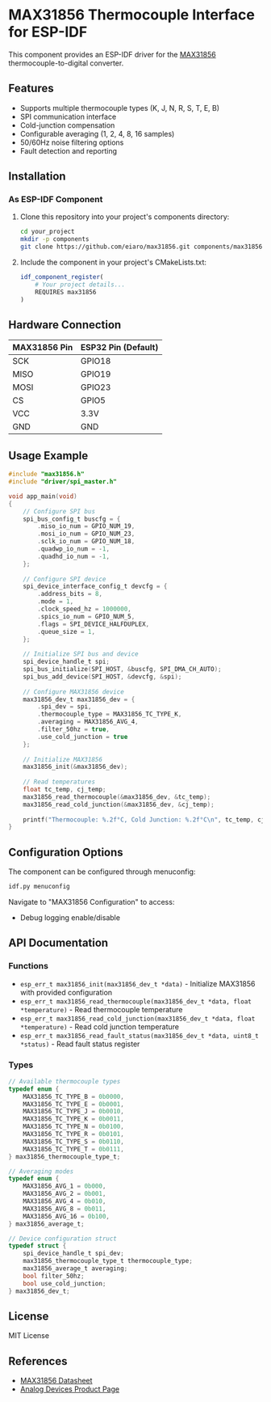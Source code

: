 <!--
SPDX-FileCopyrightText: 2025 Ronny Eia <3652665+eiaro@users.noreply.github.com>

SPDX-License-Identifier: MIT
-->

# MAX31856 Thermocouple Interface for ESP-IDF

This component provides an ESP-IDF driver for the [MAX31856](https://www.analog.com/en/products/max31856.html) thermocouple-to-digital converter.

## Features

- Supports multiple thermocouple types (K, J, N, R, S, T, E, B)
- SPI communication interface
- Cold-junction compensation
- Configurable averaging (1, 2, 4, 8, 16 samples)
- 50/60Hz noise filtering options
- Fault detection and reporting

## Installation

### As ESP-IDF Component

1. Clone this repository into your project's components directory:
   ```sh
   cd your_project
   mkdir -p components
   git clone https://github.com/eiaro/max31856.git components/max31856
   ```

2. Include the component in your project's CMakeLists.txt:
   ```cmake
   idf_component_register(
       # Your project details...
       REQUIRES max31856
   )
   ```

## Hardware Connection

| MAX31856 Pin | ESP32 Pin (Default) |
|--------------|---------------------|
| SCK          | GPIO18              |
| MISO         | GPIO19              |
| MOSI         | GPIO23              |
| CS           | GPIO5               |
| VCC          | 3.3V                |
| GND          | GND                 |

## Usage Example

```c
#include "max31856.h"
#include "driver/spi_master.h"

void app_main(void)
{
    // Configure SPI bus
    spi_bus_config_t buscfg = {
        .miso_io_num = GPIO_NUM_19,
        .mosi_io_num = GPIO_NUM_23,
        .sclk_io_num = GPIO_NUM_18,
        .quadwp_io_num = -1,
        .quadhd_io_num = -1,
    };
    
    // Configure SPI device
    spi_device_interface_config_t devcfg = {
        .address_bits = 8,
        .mode = 1,
        .clock_speed_hz = 1000000,
        .spics_io_num = GPIO_NUM_5,
        .flags = SPI_DEVICE_HALFDUPLEX,
        .queue_size = 1,
    };
    
    // Initialize SPI bus and device
    spi_device_handle_t spi;
    spi_bus_initialize(SPI_HOST, &buscfg, SPI_DMA_CH_AUTO);
    spi_bus_add_device(SPI_HOST, &devcfg, &spi);
    
    // Configure MAX31856 device
    max31856_dev_t max31856_dev = {
        .spi_dev = spi,
        .thermocouple_type = MAX31856_TC_TYPE_K,
        .averaging = MAX31856_AVG_4,
        .filter_50hz = true,
        .use_cold_junction = true
    };
    
    // Initialize MAX31856
    max31856_init(&max31856_dev);
    
    // Read temperatures
    float tc_temp, cj_temp;
    max31856_read_thermocouple(&max31856_dev, &tc_temp);
    max31856_read_cold_junction(&max31856_dev, &cj_temp);
    
    printf("Thermocouple: %.2f°C, Cold Junction: %.2f°C\n", tc_temp, cj_temp);
}
```

## Configuration Options

The component can be configured through menuconfig:

```bash
idf.py menuconfig
```

Navigate to "MAX31856 Configuration" to access:
- Debug logging enable/disable

## API Documentation

### Functions

- `esp_err_t max31856_init(max31856_dev_t *data)` - Initialize MAX31856 with provided configuration
- `esp_err_t max31856_read_thermocouple(max31856_dev_t *data, float *temperature)` - Read thermocouple temperature
- `esp_err_t max31856_read_cold_junction(max31856_dev_t *data, float *temperature)` - Read cold junction temperature
- `esp_err_t max31856_read_fault_status(max31856_dev_t *data, uint8_t *status)` - Read fault status register

### Types

```c
// Available thermocouple types
typedef enum {
    MAX31856_TC_TYPE_B = 0b0000,
    MAX31856_TC_TYPE_E = 0b0001,
    MAX31856_TC_TYPE_J = 0b0010,
    MAX31856_TC_TYPE_K = 0b0011,
    MAX31856_TC_TYPE_N = 0b0100,
    MAX31856_TC_TYPE_R = 0b0101,
    MAX31856_TC_TYPE_S = 0b0110,
    MAX31856_TC_TYPE_T = 0b0111,
} max31856_thermocouple_type_t;

// Averaging modes
typedef enum {
    MAX31856_AVG_1 = 0b000,
    MAX31856_AVG_2 = 0b001,
    MAX31856_AVG_4 = 0b010,
    MAX31856_AVG_8 = 0b011,
    MAX31856_AVG_16 = 0b100,
} max31856_average_t;

// Device configuration struct
typedef struct {
    spi_device_handle_t spi_dev;
    max31856_thermocouple_type_t thermocouple_type;
    max31856_average_t averaging;
    bool filter_50hz;
    bool use_cold_junction;
} max31856_dev_t;
```

## License

MIT License

## References

- [MAX31856 Datasheet](https://datasheets.maximintegrated.com/en/ds/MAX31856.pdf)
- [Analog Devices Product Page](https://www.analog.com/en/products/max31856.html)
